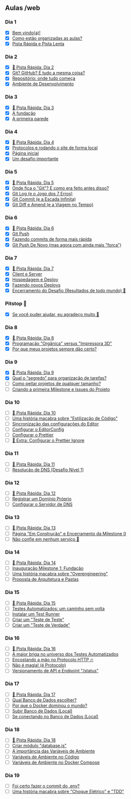 ## Aulas /web
### Dia 1
- [x] [Bem vindo(a)!](https://curso.dev/web/bem-vindo)
- [x] [Como estão organizadas as aulas?](https://curso.dev/web/como-funciona)
- [x] [Pista Rápida e Pista Lenta](https://curso.dev/web/pista-rapida-pista-lenta)
### Dia 2
- [x] [🚗 Pista Rápida: Dia 2](https://curso.dev/web/pista-rapida-Dia-2)
- [x] [Git? GitHub? É tudo a mesma coisa?](https://curso.dev/web/git-github)
- [x] [Repositório: onde tudo começa](https://curso.dev/web/repositorio)
- [x] [Ambiente de Desenvolvimento](https://curso.dev/web/ambiente-de-desenvolvimento)
### Dia 3
- [x] [🚗 Pista Rápida: Dia 3](https://curso.dev/web/pista-rapida-Dia-3)
- [x] [A fundação](https://curso.dev/web/nvm-e-nodejs)
- [x] [A primeira parede](https://curso.dev/web/nextjs)
### Dia 4
- [x] [🚗 Pista Rápida: Dia 4](https://curso.dev/web/pista-rapida-Dia-4)
- [x] [Protocolos e rodando o site de forma local](https://curso.dev/web/npm-run-dev)
- [x] [Página inicial](https://curso.dev/web/home)
- [x] [Um desafio importante](https://curso.dev/web/home-desafio)
### Dia 5
- [x] [🚗 Pista Rápida: Dia 5](https://curso.dev/web/pista-rapida-Dia-5)
- [x] [Onde fica o "Git"? E como era feito antes disso?](https://curso.dev/web/git-introducao)
- [x] [Git Log (e o Jogo dos 7 Erros)](https://curso.dev/web/git-log)
- [x] [Git Commit (e a Escada Infinita)](https://curso.dev/web/git-commit)
- [x] [Git Diff e Amend (e a Viagem no Tempo)](https://curso.dev/web/git-diff-amend)
### Dia 6
- [x] [🚗 Pista Rápida: Dia 6](https://curso.dev/web/pista-rapida-Dia-6)
- [x] [Git Push](https://curso.dev/web/git-push)
- [x] [Fazendo commits de forma mais rápida](https://curso.dev/web/git-commit-m)
- [x] [Git Push De Novo (mas agora com ainda mais "força")](https://curso.dev/web/git-push-force)
### Dia 7
- [x] [🚗 Pista Rápida: Dia 7](https://curso.dev/web/pista-rapida-Dia-7)
- [x] [Client e Server](https://curso.dev/web/client-server)
- [x] [Hospedagem e Deploy](https://curso.dev/web/hospedagem-e-deploy)
- [x] [Fazendo novos Deploys](https://curso.dev/web/novos-deploys)
- [x] [Encerramento do Desafio (Resultados de todo mundo) 🎉](https://curso.dev/web/desafio-encerramento)
### Pitstop 🏁
- [x] [Se você puder ajudar, eu agradeço muito 🤝](https://curso.dev/web/feedback-inicio)
### Dia 8
- [x] [🚗 Pista Rápida: Dia 8](https://curso.dev/web/pista-rapida-Dia-8)
- [x] [Programação "Orgânica" versus "Impressora 3D"](https://curso.dev/web/organico-vs-impressora-3d)
- [x] [Por que meus projetos sempre dão certo?](https://curso.dev/web/projetos-darem-certo)
### Dia 9
- [x] [🚗 Pista Rápida: Dia 9](https://curso.dev/web/pista-rapida-Dia-9)
- [x] [Qual o “segredo” para organização de tarefas?](https://curso.dev/web/organizacao-de-tarefas)
- [ ] [Como peitar projetos de qualquer tamanho?](https://curso.dev/web/projetos-qualquer-tamanho)
- [ ] [Criando a primeira Milestone e Issues do Projeto](https://curso.dev/web/github-milestones-issues)
### Dia 10
- [ ] [🚗 Pista Rápida: Dia 10](https://curso.dev/web/pista-rapida-Dia-10)
- [ ] [Uma história macabra sobre "Estilização de Código"](https://curso.dev/web/code-style-historia)
- [ ] [Sincronização das configurações do Editor](https://curso.dev/web/codespaces-settings-sync)
- [ ] [Configurar o EditorConfig](https://curso.dev/web/configurar-editorconfig)
- [ ] [Configurar o Prettier](https://curso.dev/web/configurar-prettier)
- [ ] [🎁 Extra: Configurar o Prettier Ignore](https://curso.dev/web/configurar-prettierignore)
### Dia 11
- [ ] [🚗 Pista Rápida: Dia 11](https://curso.dev/web/pista-rapida-Dia-11)
- [ ] [Resolução de DNS (Desafio Nível 1)](https://curso.dev/web/resolucao-dns-nivel-1)
### Dia 12
- [ ] [🚗 Pista Rápida: Dia 12](https://curso.dev/web/pista-rapida-Dia-12)
- [ ] [Registrar um Domínio Próprio](https://curso.dev/web/registrar-dominio-proprio)
- [ ] [Configurar o Servidor de DNS](https://curso.dev/web/configurar-servidor-dns)
### Dia 13
- [ ] [🚗 Pista Rápida: Dia 13](https://curso.dev/web/pista-rapida-Dia-13)
- [ ] [Página "Em Construção" e Encerramento da Milestone 0](https://curso.dev/web/milestone-0-encerramento)
- [ ] [Não confie em nenhum serviço 🛑](https://curso.dev/web/uptime-dos-servicos)
### Dia 14
- [ ] [🚗 Pista Rápida: Dia 14](https://curso.dev/web/pista-rapida-Dia-14)
- [ ] [Inauguração Milestone 1: Fundação](https://curso.dev/web/milestone-1-inauguracao)
- [ ] [Uma história macabra sobre "Overengineering"](https://curso.dev/web/overengineering-historia)
- [ ] [Proposta de Arquitetura e Pastas](https://curso.dev/web/arquitetura-e-pastas)
### Dia 15
- [ ] [🚗 Pista Rápida: Dia 15](https://curso.dev/web/pista-rapida-Dia-15)
- [ ] [Testes Automatizados: um caminho sem volta](https://curso.dev/web/testes-automatizados-introducao)
- [ ] [Instalar um Test Runner](https://curso.dev/web/testes-automatizados-test-runner)
- [ ] [Criar um "Teste de Teste"](https://curso.dev/web/testes-automatizados-primeiro-teste)
- [ ] [Criar um "Teste de Verdade"](https://curso.dev/web/testes-automatizados-segundo-teste)
### Dia 16
- [ ] [🚗 Pista Rápida: Dia 16](https://curso.dev/web/pista-rapida-Dia-16)
- [ ] [A maior briga no universo dos Testes Automatizados](https://curso.dev/web/testes-automatizados-briga)
- [ ] [Encostando a mão no Protocolo HTTP 🔥](https://curso.dev/web/encostando-no-http)
- [ ] [Não é magia! (é Protocolo)](https://curso.dev/web/nao-e-magia)
- [ ] [Versionamento de API e Endpoint "/status"](https://curso.dev/web/versionamento-de-api-endpoint-status)
### Dia 17
- [ ] [🚗 Pista Rápida: Dia 17](https://curso.dev/web/pista-rapida-Dia-17)
- [ ] [Qual Banco de Dados escolher?](https://curso.dev/web/banco-de-dados-qual-escolher)
- [ ] [Por que o Docker dominou o mundo?](https://curso.dev/web/docker-dominou-mundo)
- [ ] [Subir Banco de Dados (Local)](https://curso.dev/web/banco-de-dados-local-instalando)
- [ ] [Se conectando no Banco de Dados (Local)](https://curso.dev/web/banco-de-dados-local-conectando)
### Dia 18
- [ ] [🚗 Pista Rápida: Dia 18](https://curso.dev/web/pista-rapida-Dia-18)
- [ ] [Criar módulo "database.js"](https://curso.dev/web/criar-modulo-database)
- [ ] [A importância das Variáveis de Ambiente](https://curso.dev/web/variaveis-de-ambiente-introducao)
- [ ] [Variáveis de Ambiente no Código](https://curso.dev/web/variaveis-de-ambiente-implementando-codigo)
- [ ] [Variáveis de Ambiente no Docker Compose](https://curso.dev/web/variaveis-de-ambiente-implementando-docker-compose)
### Dia 19
- [ ] [Foi certo fazer o commit do .env?](https://curso.dev/web/commit-dotenv)
- [ ] [Uma história macabra sobre "Choque Elétrico" e "TDD"](https://curso.dev/web/choque-eletrico-historia)
